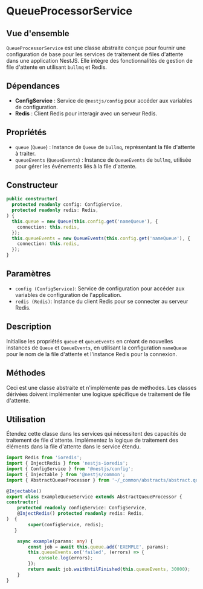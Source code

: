 # QueueProcessorService

## Vue d'ensemble
`QueueProcessorService` est une classe abstraite conçue pour fournir une configuration de base pour les services de traitement de files d'attente dans une application NestJS. Elle intègre des fonctionnalités de gestion de file d'attente en utilisant `bullmq` et Redis.

## Dépendances
- **ConfigService** : Service de `@nestjs/config` pour accéder aux variables de configuration.
- **Redis** : Client Redis pour interagir avec un serveur Redis.

## Propriétés
- `queue` (`Queue`) : Instance de `Queue` de `bullmq`, représentant la file d'attente à traiter.
- `queueEvents` (`QueueEvents`) : Instance de `QueueEvents` de `bullmq`, utilisée pour gérer les événements liés à la file d'attente.

## Constructeur
```typescript
public constructor(
  protected readonly config: ConfigService,
  protected readonly redis: Redis,
) {
  this.queue = new Queue(this.config.get('nameQueue'), {
    connection: this.redis,
  });
  this.queueEvents = new QueueEvents(this.config.get('nameQueue'), {
    connection: this.redis,
  });
}
```

## Paramètres
- ``config (ConfigService)``:  Service de configuration pour accéder aux variables de configuration de l'application.
- ``redis (Redis)``: Instance du client Redis pour se connecter au serveur Redis.

## Description
Initialise les propriétés ``queue`` et ``queueEvents`` en créant de nouvelles instances de ``Queue`` et ``QueueEvents``, en utilisant la configuration ``nameQueue`` pour le nom de la file d'attente et l'instance Redis pour la connexion.

## Méthodes
Ceci est une classe abstraite et n'implémente pas de méthodes. Les classes dérivées doivent implémenter une logique spécifique de traitement de file d'attente.

## Utilisation
Étendez cette classe dans les services qui nécessitent des capacités de traitement de file d'attente. Implémentez la logique de traitement des éléments dans la file d'attente dans le service étendu.

```ts
import Redis from 'ioredis';
import { InjectRedis } from 'nestjs-ioredis';
import { ConfigService } from '@nestjs/config';
import { Injectable } from '@nestjs/common';
import { AbstractQueueProcessor } from '~/_common/abstracts/abstract.queue.processor';

@Injectable()
export class ExampleQueueService extends AbstractQueueProcessor {
constructor(
    protected readonly configService: ConfigService,
    @InjectRedis() protected readonly redis: Redis,
)  {
        super(configService, redis);
   }

    async example(params: any) {
        const job = await this.queue.add('EXEMPLE', params);
        this.queueEvents.on('failed', (errors) => {
            console.log(errors);
        });
        return await job.waitUntilFinished(this.queueEvents, 30000);
    }
}
```